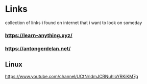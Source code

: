 # Links
collection of links i found on internet that i want to look on someday



### https://learn-anything.xyz/ <br>
### https://antongerdelan.net/    <br>


## Linux
https://www.youtube.com/channel/UCtNrldmJCRNuhIoYRKiKM7g <br>

